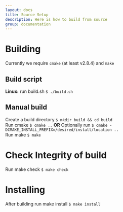 ```yaml
---
layout: docs
title: Source Setup
description: Here is how to build from source
group: documentation
---
```


# Building
Currently we require `cmake` (at least v2.8.4) and `make`

## Build script
**Linux:** run build.sh `$ ./build.sh`

## Manual build
Create a build directory `$ mkdir build && cd build`  
Run cmake `$ cmake ..` **OR** Optionally run `$ cmake -DCMAKE_INSTALL_PREFIX=/desired/install/location ..`  
Run make `$ make`  

# Check Integrity of build
Run make check `$ make check` 

# Installing
After building run make install `$ make install`